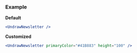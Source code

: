 ### Example

**Default**
```jsx
<UndrawNewsletter />
```

**Customized**
```jsx
<UndrawNewsletter primaryColor="#41B883" height="100" />
```
